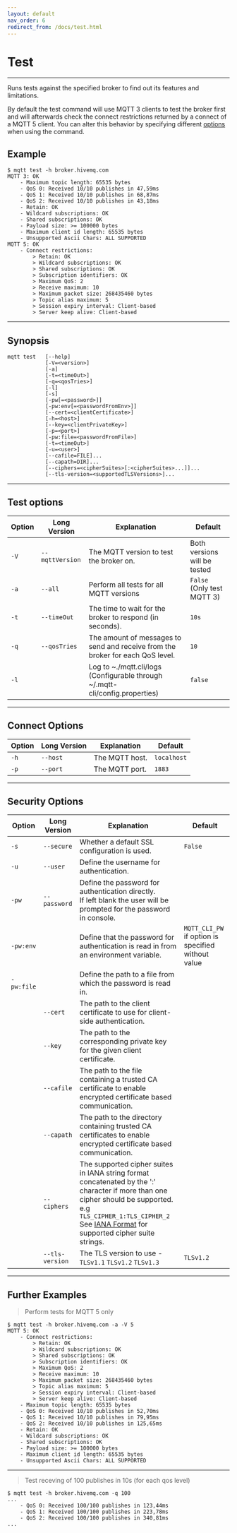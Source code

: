 ```yaml
---
layout: default
nav_order: 6
redirect_from: /docs/test.html
---
```


# Test
***
Runs tests against the specified broker to find out its features and limitations.


By default the test command will use MQTT 3 clients to test the broker first and will afterwards check the connect 
restrictions returned by a connect of a MQTT 5 client. You can alter this behavior by specifying different 
[options](#test-options) when using the command.
 
## Example   

``` 
$ mqtt test -h broker.hivemq.com
MQTT 3: OK
	- Maximum topic length: 65535 bytes
	- QoS 0: Received 10/10 publishes in 47,59ms
	- QoS 1: Received 10/10 publishes in 68,87ms
	- QoS 2: Received 10/10 publishes in 43,18ms
	- Retain: OK
	- Wildcard subscriptions: OK
	- Shared subscriptions: OK
	- Payload size: >= 100000 bytes
	- Maximum client id length: 65535 bytes
	- Unsupported Ascii Chars: ALL SUPPORTED
MQTT 5: OK
	- Connect restrictions: 
		> Retain: OK
		> Wildcard subscriptions: OK
		> Shared subscriptions: OK
		> Subscription identifiers: OK
		> Maximum QoS: 2
		> Receive maximum: 10
		> Maximum packet size: 268435460 bytes
		> Topic alias maximum: 5
		> Session expiry interval: Client-based
		> Server keep alive: Client-based
```

<!---
See also 
```
mqtt test --help
```
-->

*** 

## Synopsis

``` 
mqtt test   [--help]
            [-V=<version>]
            [-a]
            [-t=<timeOut>]
            [-q=<qosTries>]
            [-l]
            [-s]
            [-pw[=<password>]] 
            [-pw:env[=<passwordFromEnv>]]
            [--cert=<clientCertificate>] 
            [-h=<host>] 
            [--key=<clientPrivateKey>]
            [-p=<port>] 
            [-pw:file=<passwordFromFile>] 
            [-t=<timeOut>] 
            [-u=<user>] 
            [--cafile=FILE]... 
            [--capath=DIR]...
            [--ciphers=<cipherSuites>[:<cipherSuites>...]]... 
            [--tls-version=<supportedTLSVersions>]...
```

***

## Test options

|Option   |Long Version    | Explanation                                         | Default|
|---------|----------------|-----------------------------------------------------|---------|
| ``-V``   | ``--mqttVersion``| The MQTT version to test the broker on. | Both versions will be tested
| ``-a``| ``--all`` | Perform all tests for all MQTT versions | ``False`` (Only test MQTT 3)
| ``-t``| ``--timeOut`` | The time to wait for the broker to respond (in seconds). | ``10s``
| ``-q`` | ``--qosTries`` | The amount of messages to send and receive from the broker for each QoS level. | ``10``
| ``-l`` | | Log to ~./mqtt.cli/logs (Configurable through ~/.mqtt-cli/config.properties) | ``false``


***

## Connect Options

|Option   |Long Version    | Explanation                                         | Default|
|---------|----------------|-----------------------------------------------------|---------|
| ``-h``   | ``--host``| The MQTT host. | ``localhost``
| ``-p``  | ``--port``| The MQTT port. | ``1883``

***

## Security Options

|Option   |Long Version    | Explanation                                         | Default|
|---------|----------------|-----------------------------------------------------|---------|
| ``-s``    | ``--secure``  | Whether a default SSL configuration is used. | ``False``
| ``-u``   | ``--user`` | Define the username for authentication. |
| ``-pw``  | ``--password`` | Define the password for authentication directly. <br> If left blank the user will be prompted for the password in console. |
| ``-pw:env``  |  | Define that the password for authentication is read in from an environment variable. | ``MQTT_CLI_PW`` if option is specified without value
| ``-pw:file``  |  | Define the path to a file from which the password is read in. |
|   |   ``--cert``  |   The path to the client certificate to use for client-side authentication. |
|   |   ``--key``   |   The path to the corresponding private key for the given client certificate.    |
|   | ``--cafile``    | The path to the file containing a trusted CA certificate to enable encrypted certificate based communication. |
|   | ``--capath``  | The path to the directory containing trusted CA certificates to enable encrypted certificate based communication. |
|   | ``--ciphers``  | The supported cipher suites in IANA string format concatenated by the ':' character if more than one cipher should be supported. <br> e.g ``TLS_CIPHER_1:TLS_CIPHER_2`` <br> See [IANA Format](https://www.iana.org/assignments/tls-parameters/tls-parameters.xml) for supported cipher suite strings. |
|   |   ``--tls-version``   |   The TLS version to use - ``TLSv1.1`` ``TLSv1.2`` ``TLSv1.3`` | ``TLSv1.2`` |

*** 

## Further Examples

> Perform tests for MQTT 5 only

```
$ mqtt test -h broker.hivemq.com -a -V 5
MQTT 5: OK
	- Connect restrictions: 
		> Retain: OK
		> Wildcard subscriptions: OK
		> Shared subscriptions: OK
		> Subscription identifiers: OK
		> Maximum QoS: 2
		> Receive maximum: 10
		> Maximum packet size: 268435460 bytes
		> Topic alias maximum: 5
		> Session expiry interval: Client-based
		> Server keep alive: Client-based
	- Maximum topic length: 65535 bytes
	- QoS 0: Received 10/10 publishes in 52,70ms
	- QoS 1: Received 10/10 publishes in 79,95ms
	- QoS 2: Received 10/10 publishes in 125,65ms
	- Retain: OK
	- Wildcard subscriptions: OK
	- Shared subscriptions: OK
	- Payload size: >= 100000 bytes
	- Maximum client id length: 65535 bytes
	- Unsupported Ascii Chars: ALL SUPPORTED
```

***

> Test receving of 100 publishes in 10s (for each qos level)

```
$ mqtt test -h broker.hivemq.com -q 100 
...
    - QoS 0: Received 100/100 publishes in 123,44ms
    - QoS 1: Received 100/100 publishes in 223,78ms
    - QoS 2: Received 100/100 publishes in 340,81ms
...
```